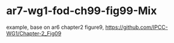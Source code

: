 # ar7-wg1-fod-ch99-fig99-Mix
example, base on ar6 chapter2 figure9, https://github.com/IPCC-WG1/Chapter-2_Fig09

